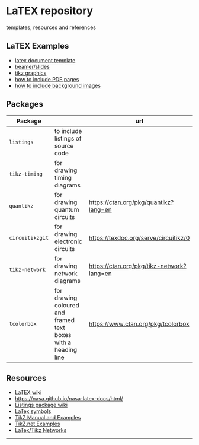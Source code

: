 # LaTEX repository
templates, resources and references


## LaTEX Examples

  - [latex document template](documents/)
  - [beamer/slides](beamer-slides/)
  - [tikz graphics](graphics/tikz)
  - [how to include PDF pages](receipts/latex_include_PDF_slides.tex)
  - [how to include background images](receipts/latex_background_image.tex)


## Packages

| Package        |                                    |    url     |
|----------------|------------------------------------|------------|
| `listings`     | to include listings of source code |            |
| `tikz-timing`  | for drawing timing diagrams        |            |
| `quantikz`     | for drawing quantum circuits       |  https://ctan.org/pkg/quantikz?lang=en  |
| `circuitikzgit`| for drawing electronic circuits    |  https://texdoc.org/serve/circuitikz/0  |
| `tikz-network` | for drawing network diagrams       |  https://ctan.org/pkg/tikz-network?lang=en  |
| `tcolorbox`    | for drawing coloured and framed text boxes with a heading line    |  https://www.ctan.org/pkg/tcolorbox  |


## Resources
 - [LaTEX wiki](https://en.wikibooks.org/wiki/LaTeX/Source_Code_Listings)
 - https://nasa.github.io/nasa-latex-docs/html/
 - [Listings package wiki](https://en.wikibooks.org/wiki/LaTeX/Source_Code_Listings)
 - [LaTex symbols](https://tug.ctan.org/info/symbols/comprehensive/symbols-a4.pdf)
 - [TikZ Manual and Examples](https://tikz.dev/)
 - [TikZ.net Examples](https://tikz.net)
 - [LaTex/Tikz Networks](http://mirrors.ibiblio.org/CTAN/graphics/pgf/contrib/tikz-network/tikz-network.pdf)

---
